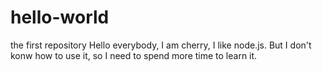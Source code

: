 # hello-world
the first repository
Hello everybody,
I am cherry, I like node.js.
But I don't konw how to use it, so I need to spend more time to learn it.
